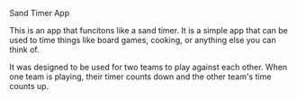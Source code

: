 Sand Timer App 

This is an app that funcitons like a sand timer. It is a simple app that can be used to time things like board games, cooking, or anything else you can think of.

It was designed to be used for two teams to play against each other. When one team is playing, their timer counts down and the other team's time counts up. 